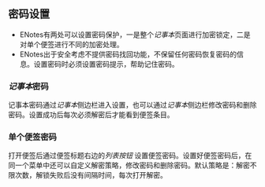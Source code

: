 ## 密码设置

- ENotes有两处可以设置密码保护，一是整个*记事本*页面进行加密锁定，二是对单个便签进行不同的加密处理。
- ENotes出于安全考虑不提供密码找回功能，不保留任何密码恢复密码的信息。设置密码时必须设置密码提示，帮助记住密码。

### *记事本*密码
记事本密码通过*记事本*侧边栏进入设置，也可以通过*记事本*侧边栏修改密码和删除密码。设置成功后每次必须解密后才能看到便签条目。

### 单个便签密码

打开便签后通过便签标题右边的*列表按钮* 设置便签密码。设置好便签密码后，在同一个菜单中还可以自定义解密策略，修改密码和删除密码。默认策略是：解密不限次数，解锁失败后没有间隔时间，每次打开解密。
